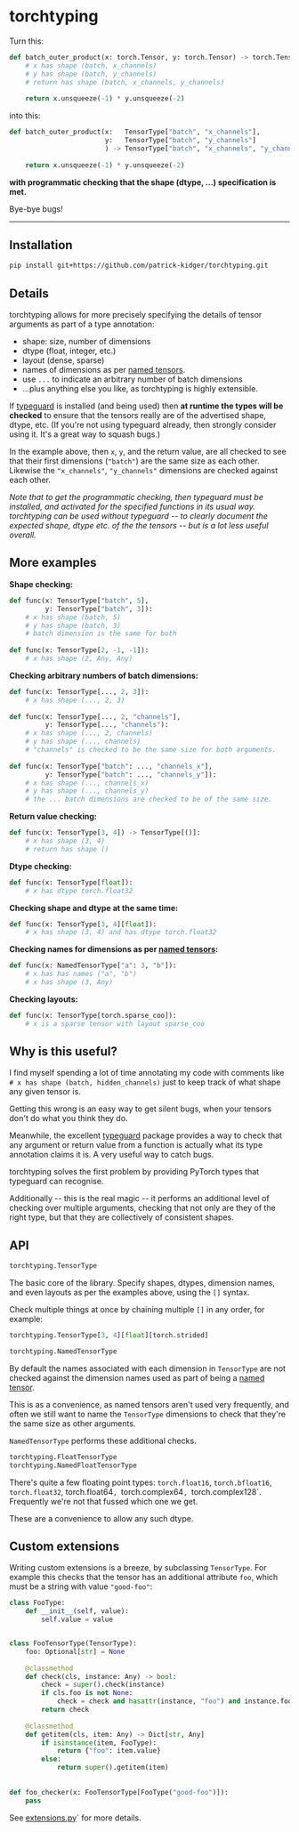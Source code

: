 # torchtyping

Turn this:
```python
def batch_outer_product(x: torch.Tensor, y: torch.Tensor) -> torch.Tensor:
	# x has shape (batch, x_channels)
	# y has shape (batch, y_channels)
	# return has shape (batch, x_channels, y_channels)
	
	return x.unsqueeze(-1) * y.unsqueeze(-2)
```
into this:
```python
def batch_outer_product(x:   TensorType["batch", "x_channels"],
                        y:   TensorType["batch", "y_channels"]
					    ) -> TensorType["batch", "x_channels", "y_channels"]:
						
	return x.unsqueeze(-1) * y.unsqueeze(-2)
```
**with programmatic checking that the shape (dtype, ...) specification is met.**

Bye-bye bugs!

---

## Installation

```bash
pip install git+https://github.com/patrick-kidger/torchtyping.git
```

## Details

torchtyping allows for more precisely specifying the details of tensor arguments as part of a type annotation:
- shape: size, number of dimensions
- dtype (float, integer, etc.)
- layout (dense, sparse)
- names of dimensions as per [named tensors](https://pytorch.org/docs/stable/named_tensor.html).
- use `...` to indicate an arbitrary number of batch dimensions
- ...plus anything else you like, as torchtyping is highly extensible.

If [typeguard](https://github.com/agronholm/typeguard) is installed (and being used) then **at runtime the types will be checked** to ensure that the tensors really are of the advertised shape, dtype, etc. (If you're not using typeguard already, then strongly consider using it. It's a great way to squash bugs.)

In the example above, then `x`, `y`, and the return value, are all checked to see that their first dimensions (`"batch"`) are the same size as each other. Likewise the `"x_channels"`, `"y_channels"` dimensions are checked against each other.

_Note that to get the programmatic checking, then typeguard must be installed, and activated for the specified functions in its usual way. torchtyping can be used without typeguard -- to clearly document the expected shape, dtype etc. of the the tensors -- but is a lot less useful overall._

## More examples

**Shape checking:**
```python
def func(x: TensorType["batch", 5],
         y: TensorType["batch", 3]):
	# x has shape (batch, 5)
	# y has shape (batch, 3)
	# batch dimension is the same for both
	
def func(x: TensorType[2, -1, -1]):
	# x has shape (2, Any, Any)
```

**Checking arbitrary numbers of batch dimensions:**
```python	
def func(x: TensorType[..., 2, 3]):
	# x has shape (..., 2, 3)
	
def func(x: TensorType[..., 2, "channels"],
         y: TensorType[..., "channels"):
	# x has shape (..., 2, channels)
	# y has shape (..., channels)
	# "channels" is checked to be the same size for both arguments.
	
def func(x: TensorType["batch": ..., "channels_x"],
         y: TensorType["batch": ..., "channels_y"]):
	# x has shape (..., channels_x)
	# y has shape (..., channels_y)
	# the ... batch dimensions are checked to be of the same size.
```

**Return value checking:**
```python
def func(x: TensorType[3, 4]) -> TensorType[()]:
	# x has shape (3, 4)
	# return has shape ()
```

**Dtype checking:**
```python
def func(x: TensorType[float]):
	# x has dtype torch.float32
```

**Checking shape and dtype at the same time:**
```python
def func(x: TensorType[3, 4][float]):
	# x has shape (3, 4) and has dtype torch.float32
```

**Checking names for dimensions as per [named tensors](https://pytorch.org/docs/stable/named_tensor.html):**
```python
def func(x: NamedTensorType["a": 3, "b"]):
	# x has has names ("a", "b")
	# x has shape (3, Any)
```

**Checking layouts:**
```python
def func(x: TensorType[torch.sparse_coo]):
	# x is a sparse tensor with layout sparse_coo

```

## Why is this useful?

I find myself spending a lot of time annotating my code with comments like `# x has shape (batch, hidden_channels)` just to keep track of what shape any given tensor is.

Getting this wrong is an easy way to get silent bugs, when your tensors don't do what you think they do.

Meanwhile, the excellent [typeguard](https://github.com/agronholm/typeguard) package provides a way to check that any argument or return value from a function is actually what its type annotation claims it is. A very useful way to catch bugs.

torchtyping solves the first problem by providing PyTorch types that typeguard can recognise.

Additionally -- this is the real magic -- it performs an additional level of checking over multiple arguments, checking that not only are they of the right type, but that they are collectively of consistent shapes.

## API

```python
torchtyping.TensorType
```
The basic core of the library. Specify shapes, dtypes, dimension names, and even layouts as per the examples above, using the `[]` syntax.

Check multiple things at once by chaining multiple `[]` in any order, for example:
```python
torchtyping.TensorType[3, 4][float][torch.strided]
```

```python
torchtyping.NamedTensorType
```
By default the names associated with each dimension in `TensorType` are not checked against the dimension names used as part of being a [named tensor](https://pytorch.org/docs/stable/named_tensor.html).

This is as a convenience, as named tensors aren't used very frequently, and often we still want to name the `TensorType` dimensions to check that they're the same size as other arguments.

`NamedTensorType` performs these additional checks.

```python
torchtyping.FloatTensorType
torchtyping.NamedFloatTensorType
```
There's quite a few floating point types: `torch.float16`, `torch.bfloat16`, `torch.float32`, torch.float64`, `torch.complex64`, `torch.complex128`. Frequently we're not that fussed which one we get.

These are a convenience to allow any such dtype.

## Custom extensions

Writing custom extensions is a breeze, by subclassing `TensorType`. For example this checks that the tensor has an additional attribute `foo`, which must be a string with value `"good-foo"`:

```python
class FooType:
    def __init__(self, value):
        self.value = value


class FooTensorType(TensorType):
    foo: Optional[str] = None
    
    @classmethod
    def check(cls, instance: Any) -> bool:
        check = super().check(instance)
        if cls.foo is not None:
            check = check and hasattr(instance, "foo") and instance.foo == cls.foo
        return check
        
    @classmethod
    def getitem(cls, item: Any) -> Dict[str, Any]
        if isinstance(item, FooType):
            return {"foo": item.value}
        else:
            return super().getitem(item)
			
			
def foo_checker(x: FooTensorType[FooType("good-foo")]):
    pass
```

See [extensions.py](./examples/extensions.py)` for more details.
